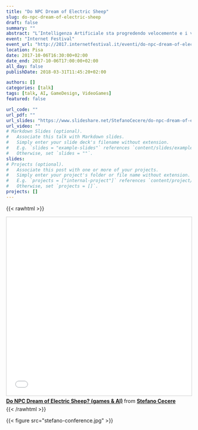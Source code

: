 ```yaml
---
title: "Do NPC Dream of Electric Sheep"
slug: do-npc-dream-of-electric-sheep
draft: false
summary: ""
abstract: "L’Intelligenza Artificiale sta progredendo velocemente e i videogiochi sono un ottimo contesto dove metterla in gioco. Una panoramica sull’uso di vari tipi di Intelligenza Artificiale nei videogiochi: dai comportamenti dei NPC alla generazione procedurale, dal bilanciamento dinamico alla narrativa interattiva. Infine un’anticipazione sugli scenari futuri."
event: "Internet Festival"
event_url: "http://2017.internetfestival.it/eventi/do-npc-dream-of-electric-sheep/"
location: Pisa
date: 2017-10-06T16:30:00+02:00
date_end: 2017-10-06T17:00:00+02:00
all_day: false
publishDate: 2018-03-31T11:45:20+02:00

authors: []
categories: [talk]
tags: [talk, AI, GameDesign, VideoGames]
featured: false

url_code: ""
url_pdf: ""
url_slides: "https://www.slideshare.net/StefanoCecere/do-npc-dream-of-electric-sheep-games-ai"
url_video: ""
# Markdown Slides (optional).
#   Associate this talk with Markdown slides.
#   Simply enter your slide deck's filename without extension.
#   E.g. `slides = "example-slides"` references `content/slides/example-slides.md`.
#   Otherwise, set `slides = ""`.
slides: 
# Projects (optional).
#   Associate this post with one or more of your projects.
#   Simply enter your project's folder or file name without extension.
#   E.g. `projects = ["internal-project"]` references `content/project/deep-learning/index.md`.
#   Otherwise, set `projects = []`.
projects: []
---
```


{{< rawhtml >}}
<iframe src="//www.slideshare.net/slideshow/embed_code/key/D0ub6ds5huy4dJ" width="595" height="485" frameborder="0" marginwidth="0" marginheight="0" scrolling="no" style="border:1px solid #CCC; border-width:1px; margin-bottom:5px; max-width: 100%;" allowfullscreen> </iframe> <div style="margin-bottom:5px"> <strong> <a href="//www.slideshare.net/StefanoCecere/do-npc-dream-of-electric-sheep-games-ai" title="Do NPC Dream of Electric Sheep? (games &amp; AI)" target="_blank">Do NPC Dream of Electric Sheep? (games &amp; AI)</a> </strong> from <strong><a href="https://www.slideshare.net/StefanoCecere" target="_blank">Stefano Cecere</a></strong> </div>
{{< /rawhtml >}}

{{< figure src="stefano-conference.jpg" >}}

